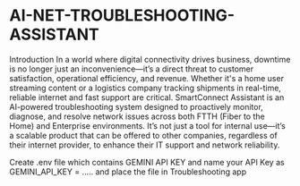 # AI-NET-TROUBLESHOOTING-ASSISTANT
Introduction
In a world where digital connectivity drives business, downtime is no longer just an 
inconvenience—it’s a direct threat to customer satisfaction, operational efficiency, and 
revenue. Whether it's a home user streaming content or a logistics company tracking 
shipments in real-time, reliable internet and fast support are critical.
SmartConnect Assistant is an AI-powered troubleshooting system designed to 
proactively monitor, diagnose, and resolve network issues across both FTTH (Fiber to 
the Home) and Enterprise environments. It’s not just a tool for internal use—it’s a 
scalable product that can be offered to other companies, regardless of their internet 
provider, to enhance their IT support and network reliability.




Create .env file which contains GEMINI API KEY and name your API Key as GEMINI_API_KEY = ..... and place the file in Troubleshooting app
